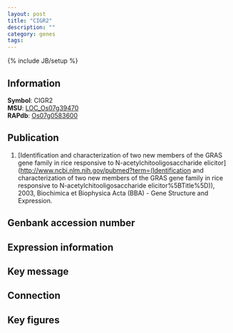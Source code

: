 ```yaml
---
layout: post
title: "CIGR2"
description: ""
category: genes
tags: 
---
```

{% include JB/setup %}

## Information
__Symbol__: CIGR2  
__MSU__: [LOC_Os07g39470](http://rice.plantbiology.msu.edu/cgi-bin/ORF_infopage.cgi?orf=LOC_Os07g39470)  
__RAPdb__: [Os07g0583600](http://rapdb.dna.affrc.go.jp/viewer/gbrowse_details/irgsp1?name=Os07g0583600)  

## Publication
1. [Identification and characterization of two new members of the GRAS gene family in rice responsive to N-acetylchitooligosaccharide elicitor](http://www.ncbi.nlm.nih.gov/pubmed?term=(Identification and characterization of two new members of the GRAS gene family in rice responsive to N-acetylchitooligosaccharide elicitor%5BTitle%5D)), 2003, Biochimica et Biophysica Acta (BBA) - Gene Structure and Expression.

## Genbank accession number

## Expression information

## Key message

## Connection

## Key figures


